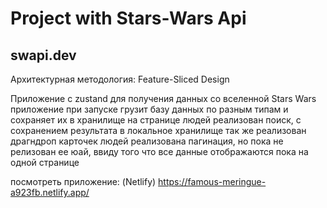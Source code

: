 # Project with Stars-Wars Api
## swapi.dev

Архитектурная методология: Feature-Sliced Design

Приложение с zustand для получения данных со вселенной Stars Wars
приложение при запуске грузит базу данных по разным типам и сохраняет их в хранилище
на странице людей реализован поиск, с сохранением результата в локальное хранилище
так же реализован драгндроп карточек людей
реализована пагинация, но пока не релизован ее юай, ввиду того что все данные отображаются пока 
на одной странице

посмотреть приложение:
(Netlify)
https://famous-meringue-a923fb.netlify.app/
